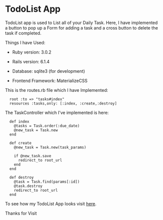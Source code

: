 # TodoList App

TodoList app is used to List all of your Daily Task. Here, I have implemented a button to pop up a Form for adding a task and a cross button to delete the task if completed.

Things I have Used:

* Ruby version: 3.0.2

* Rails version: 6.1.4

* Database: sqlite3 (for development)

* Frontend Framework: MaterializeCSS

This is the routes.rb file which I have Implemented:

```
  root :to => "tasks#index"
  resources :tasks,only: [:index, :create,:destroy]
```

The TaskController which I've implemented is here:

```
  def index
    @tasks = Task.order(:due_date)
    @new_task = Task.new
  end

  def create
    @new_task = Task.new(task_params)

    if @new_task.save
      redirect_to root_url
    end
  end

  def destroy
    @task = Task.find(params[:id])
    @task.destroy
    redirect_to root_url
  end
```

To see how my TodoList App looks visit [here](https://todolistdebasish.herokuapp.com/).

Thanks for Visit
